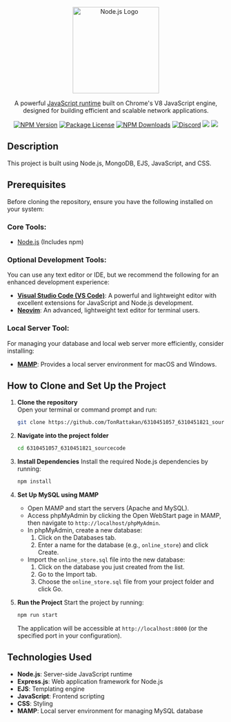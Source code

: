 <p align="center">
  <a href="https://nodejs.org/" target="blank"><img src="https://nodejs.org/static/images/logo.svg" width="200" alt="Node.js Logo" /></a>
</p>

[circleci-image]: https://img.shields.io/circleci/build/github/nodejs/node/master?token=abc123def456
[circleci-url]: https://circleci.com/gh/nodejs/node

<p align="center">A powerful <a href="https://nodejs.org" target="_blank">JavaScript runtime</a> built on Chrome's V8 JavaScript engine, designed for building efficient and scalable network applications.</p>
<p align="center">
<a href="https://www.npmjs.com/package/node" target="_blank"><img src="https://img.shields.io/npm/v/node.svg" alt="NPM Version" /></a>
<a href="https://github.com/nodejs/node/blob/main/LICENSE" target="_blank"><img src="https://img.shields.io/npm/l/node.svg" alt="Package License" /></a>
<a href="https://www.npmjs.com/package/node" target="_blank"><img src="https://img.shields.io/npm/dm/node.svg" alt="NPM Downloads" /></a>
<a href="https://discord.gg/nodejs" target="_blank"><img src="https://img.shields.io/badge/discord-online-brightgreen.svg" alt="Discord" /></a>
<a href="https://paypal.me/nodejs" target="_blank"><img src="https://img.shields.io/badge/Donate-PayPal-ff3f59.svg"/></a>
<a href="https://twitter.com/nodejs" target="_blank"><img src="https://img.shields.io/twitter/follow/nodejs.svg?style=social&label=Follow"></a>
</p>

## Description
This project is built using Node.js, MongoDB, EJS, JavaScript, and CSS.

## Prerequisites
Before cloning the repository, ensure you have the following installed on your system:

### Core Tools:
- [Node.js](https://nodejs.org/en) (Includes npm)

### Optional Development Tools:
You can use any text editor or IDE, but we recommend the following for an enhanced development experience:
- **[Visual Studio Code (VS Code)](https://code.visualstudio.com/Download)**: A powerful and lightweight editor with excellent extensions for JavaScript and Node.js development.
- **[Neovim](https://neovim.io/)**: An advanced, lightweight text editor for terminal users.

### Local Server Tool:
For managing your database and local web server more efficiently, consider installing:
- **[MAMP](https://www.mamp.info/en/downloads/)**: Provides a local server environment for macOS and Windows.

## How to Clone and Set Up the Project

1. **Clone the repository**  
   Open your terminal or command prompt and run:
   ```bash
   git clone https://github.com/TonRattakan/6310451057_6310451821_sourcecode.git

2. **Navigate into the project folder**
    ```bash
    cd 6310451057_6310451821_sourcecode
    ```
3. **Install Dependencies**
    Install the required Node.js dependencies by running:
    ```bash
    npm install
    ```

4. **Set Up MySQL using MAMP**
    - Open MAMP and start the servers (Apache and MySQL).
    - Access phpMyAdmin by clicking the Open WebStart page in MAMP, then navigate to `http://localhost/phpMyAdmin`.
    - In phpMyAdmin, create a new database:
        1. Click on the Databases tab.
        2. Enter a name for the database (e.g., `online_store`) and click Create.
    - Import the `online_store.sql` file into the new database:
        1. Click on the database you just created from the list.
        2. Go to the Import tab.
        3. Choose the `online_store.sql` file from your project folder and click Go.

5. **Run the Project**
    Start the project by running:
    ```bash
    npm run start
    ```
    The application will be accessible at `http://localhost:8000` (or the specified port in your configuration).

## Technologies Used
- **Node.js**: Server-side JavaScript runtime
- **Express.js**: Web application framework for Node.js
- **EJS**: Templating engine
- **JavaScript**: Frontend scripting
- **CSS**: Styling
- **MAMP**: Local server environment for managing MySQL database